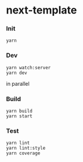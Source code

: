 # next-template

### Init

```
yarn
```

### Dev

```
yarn watch:server
yarn dev
```

in parallel

### Build

```
yarn build
yarn start
```

### Test

```
yarn lint
yarn lint:style
yarn coverage
```
